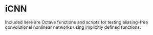 # iCNN
Included here are Octave functions and scripts for testing aliasing-free convolutional nonlinear networks using implicitly defined functions.
